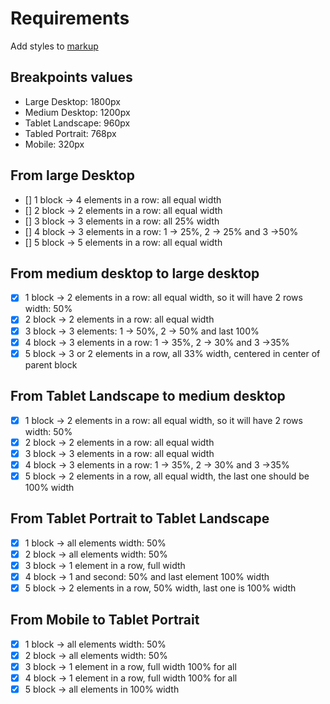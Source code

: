 # Requirements

Add styles to [markup](media-queries-practice.html)

## Breakpoints values

- Large Desktop: 1800px
- Medium Desktop: 1200px
- Tablet Landscape: 960px
- Tabled Portrait: 768px
- Mobile: 320px

## From large Desktop

- [] 1 block -> 4 elements in a row: all equal width
- [] 2 block -> 2 elements in a row: all equal width
- [] 3 block -> 3 elements in a row: all 25% width
- [] 4 block -> 3 elements in a row: 1 -> 25%, 2 -> 25% and 3 ->50%
- [] 5 block -> 5 elements in a row: all equal width

## From medium desktop to large desktop

- [x] 1 block -> 2 elements in a row: all equal width, so it will have 2 rows width: 50%
- [x] 2 block -> 2 elements in a row: all equal width
- [x] 3 block -> 3 elements: 1 -> 50%, 2 -> 50% and last 100%
- [x] 4 block -> 3 elements in a row: 1 -> 35%, 2 -> 30% and 3 ->35%
- [x] 5 block -> 3 or 2 elements in a row, all 33% width, centered in center of parent block

## From Tablet Landscape to medium desktop

- [x] 1 block -> 2 elements in a row: all equal width, so it will have 2 rows width: 50%
- [x] 2 block -> 2 elements in a row: all equal width
- [x] 3 block -> 3 elements in a row: all equal width
- [x] 4 block -> 3 elements in a row: 1 -> 35%, 2 -> 30% and 3 ->35%
- [x] 5 block -> 2 elements in a row, all equal width, the last one should be 100% width

## From Tablet Portrait to Tablet Landscape

- [x] 1 block -> all elements width: 50%
- [x] 2 block -> all elements width: 50%
- [x] 3 block -> 1 element in a row, full width
- [x] 4 block -> 1 and second: 50% and last element 100% width
- [x] 5 block -> 2 elements in a row, 50% width, last one is 100% width

## From Mobile to Tablet Portrait

- [x] 1 block -> all elements width: 50%
- [x] 2 block -> all elements width: 50%
- [x] 3 block -> 1 element in a row, full width 100% for all
- [x] 4 block -> 1 element in a row, full width 100% for all
- [x] 5 block -> all elements in 100% width
